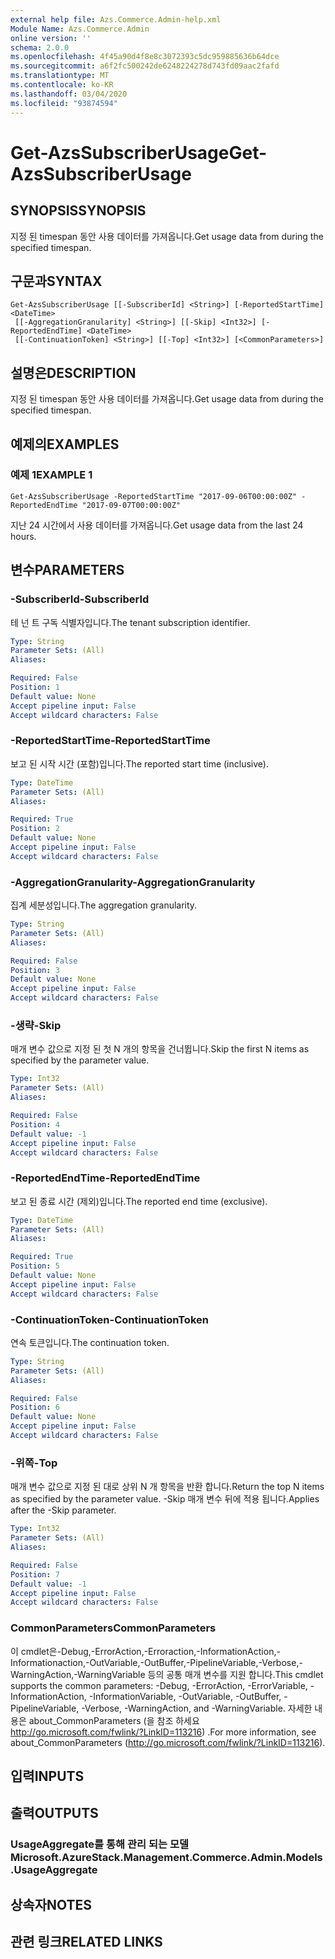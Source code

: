 ```yaml
---
external help file: Azs.Commerce.Admin-help.xml
Module Name: Azs.Commerce.Admin
online version: ''
schema: 2.0.0
ms.openlocfilehash: 4f45a90d4f8e8c3072393c5dc959885636b64dce
ms.sourcegitcommit: a6f2fc500242de6248224278d743fd09aac2fafd
ms.translationtype: MT
ms.contentlocale: ko-KR
ms.lasthandoff: 03/04/2020
ms.locfileid: "93874594"
---
```

# <span data-ttu-id="b5f52-101">Get-AzsSubscriberUsage</span><span class="sxs-lookup"><span data-stu-id="b5f52-101">Get-AzsSubscriberUsage</span></span>

## <span data-ttu-id="b5f52-102">SYNOPSIS</span><span class="sxs-lookup"><span data-stu-id="b5f52-102">SYNOPSIS</span></span>
<span data-ttu-id="b5f52-103">지정 된 timespan 동안 사용 데이터를 가져옵니다.</span><span class="sxs-lookup"><span data-stu-id="b5f52-103">Get usage data from during the specified timespan.</span></span>

## <span data-ttu-id="b5f52-104">구문과</span><span class="sxs-lookup"><span data-stu-id="b5f52-104">SYNTAX</span></span>

```
Get-AzsSubscriberUsage [[-SubscriberId] <String>] [-ReportedStartTime] <DateTime>
 [[-AggregationGranularity] <String>] [[-Skip] <Int32>] [-ReportedEndTime] <DateTime>
 [[-ContinuationToken] <String>] [[-Top] <Int32>] [<CommonParameters>]
```

## <span data-ttu-id="b5f52-105">설명은</span><span class="sxs-lookup"><span data-stu-id="b5f52-105">DESCRIPTION</span></span>
<span data-ttu-id="b5f52-106">지정 된 timespan 동안 사용 데이터를 가져옵니다.</span><span class="sxs-lookup"><span data-stu-id="b5f52-106">Get usage data from during the specified timespan.</span></span>

## <span data-ttu-id="b5f52-107">예제의</span><span class="sxs-lookup"><span data-stu-id="b5f52-107">EXAMPLES</span></span>

### <span data-ttu-id="b5f52-108">예제 1</span><span class="sxs-lookup"><span data-stu-id="b5f52-108">EXAMPLE 1</span></span>
```
Get-AzsSubscriberUsage -ReportedStartTime "2017-09-06T00:00:00Z" -ReportedEndTime "2017-09-07T00:00:00Z"
```

<span data-ttu-id="b5f52-109">지난 24 시간에서 사용 데이터를 가져옵니다.</span><span class="sxs-lookup"><span data-stu-id="b5f52-109">Get usage data from the last 24 hours.</span></span>

## <span data-ttu-id="b5f52-110">변수</span><span class="sxs-lookup"><span data-stu-id="b5f52-110">PARAMETERS</span></span>

### <span data-ttu-id="b5f52-111">-SubscriberId</span><span class="sxs-lookup"><span data-stu-id="b5f52-111">-SubscriberId</span></span>
<span data-ttu-id="b5f52-112">테 넌 트 구독 식별자입니다.</span><span class="sxs-lookup"><span data-stu-id="b5f52-112">The tenant subscription identifier.</span></span>

```yaml
Type: String
Parameter Sets: (All)
Aliases:

Required: False
Position: 1
Default value: None
Accept pipeline input: False
Accept wildcard characters: False
```

### <span data-ttu-id="b5f52-113">-ReportedStartTime</span><span class="sxs-lookup"><span data-stu-id="b5f52-113">-ReportedStartTime</span></span>
<span data-ttu-id="b5f52-114">보고 된 시작 시간 (포함)입니다.</span><span class="sxs-lookup"><span data-stu-id="b5f52-114">The reported start time (inclusive).</span></span>

```yaml
Type: DateTime
Parameter Sets: (All)
Aliases:

Required: True
Position: 2
Default value: None
Accept pipeline input: False
Accept wildcard characters: False
```

### <span data-ttu-id="b5f52-115">-AggregationGranularity</span><span class="sxs-lookup"><span data-stu-id="b5f52-115">-AggregationGranularity</span></span>
<span data-ttu-id="b5f52-116">집계 세분성입니다.</span><span class="sxs-lookup"><span data-stu-id="b5f52-116">The aggregation granularity.</span></span>

```yaml
Type: String
Parameter Sets: (All)
Aliases:

Required: False
Position: 3
Default value: None
Accept pipeline input: False
Accept wildcard characters: False
```

### <span data-ttu-id="b5f52-117">-생략</span><span class="sxs-lookup"><span data-stu-id="b5f52-117">-Skip</span></span>
<span data-ttu-id="b5f52-118">매개 변수 값으로 지정 된 첫 N 개의 항목을 건너뜁니다.</span><span class="sxs-lookup"><span data-stu-id="b5f52-118">Skip the first N items as specified by the parameter value.</span></span>

```yaml
Type: Int32
Parameter Sets: (All)
Aliases:

Required: False
Position: 4
Default value: -1
Accept pipeline input: False
Accept wildcard characters: False
```

### <span data-ttu-id="b5f52-119">-ReportedEndTime</span><span class="sxs-lookup"><span data-stu-id="b5f52-119">-ReportedEndTime</span></span>
<span data-ttu-id="b5f52-120">보고 된 종료 시간 (제외)입니다.</span><span class="sxs-lookup"><span data-stu-id="b5f52-120">The reported end time (exclusive).</span></span>

```yaml
Type: DateTime
Parameter Sets: (All)
Aliases:

Required: True
Position: 5
Default value: None
Accept pipeline input: False
Accept wildcard characters: False
```

### <span data-ttu-id="b5f52-121">-ContinuationToken</span><span class="sxs-lookup"><span data-stu-id="b5f52-121">-ContinuationToken</span></span>
<span data-ttu-id="b5f52-122">연속 토큰입니다.</span><span class="sxs-lookup"><span data-stu-id="b5f52-122">The continuation token.</span></span>

```yaml
Type: String
Parameter Sets: (All)
Aliases:

Required: False
Position: 6
Default value: None
Accept pipeline input: False
Accept wildcard characters: False
```

### <span data-ttu-id="b5f52-123">-위쪽</span><span class="sxs-lookup"><span data-stu-id="b5f52-123">-Top</span></span>
<span data-ttu-id="b5f52-124">매개 변수 값으로 지정 된 대로 상위 N 개 항목을 반환 합니다.</span><span class="sxs-lookup"><span data-stu-id="b5f52-124">Return the top N items as specified by the parameter value.</span></span>
<span data-ttu-id="b5f52-125">-Skip 매개 변수 뒤에 적용 됩니다.</span><span class="sxs-lookup"><span data-stu-id="b5f52-125">Applies after the -Skip parameter.</span></span>

```yaml
Type: Int32
Parameter Sets: (All)
Aliases:

Required: False
Position: 7
Default value: -1
Accept pipeline input: False
Accept wildcard characters: False
```

### <span data-ttu-id="b5f52-126">CommonParameters</span><span class="sxs-lookup"><span data-stu-id="b5f52-126">CommonParameters</span></span>
<span data-ttu-id="b5f52-127">이 cmdlet은-Debug,-ErrorAction,-Erroraction,-InformationAction,-Informationaction,-OutVariable,-OutBuffer,-PipelineVariable,-Verbose,-WarningAction,-WarningVariable 등의 공통 매개 변수를 지원 합니다.</span><span class="sxs-lookup"><span data-stu-id="b5f52-127">This cmdlet supports the common parameters: -Debug, -ErrorAction, -ErrorVariable, -InformationAction, -InformationVariable, -OutVariable, -OutBuffer, -PipelineVariable, -Verbose, -WarningAction, and -WarningVariable.</span></span> <span data-ttu-id="b5f52-128">자세한 내용은 about_CommonParameters (을 참조 하세요 http://go.microsoft.com/fwlink/?LinkID=113216) .</span><span class="sxs-lookup"><span data-stu-id="b5f52-128">For more information, see about_CommonParameters (http://go.microsoft.com/fwlink/?LinkID=113216).</span></span>

## <span data-ttu-id="b5f52-129">입력</span><span class="sxs-lookup"><span data-stu-id="b5f52-129">INPUTS</span></span>

## <span data-ttu-id="b5f52-130">출력</span><span class="sxs-lookup"><span data-stu-id="b5f52-130">OUTPUTS</span></span>

### <span data-ttu-id="b5f52-131">UsageAggregate를 통해 관리 되는 모델</span><span class="sxs-lookup"><span data-stu-id="b5f52-131">Microsoft.AzureStack.Management.Commerce.Admin.Models.UsageAggregate</span></span>

## <span data-ttu-id="b5f52-132">상속자</span><span class="sxs-lookup"><span data-stu-id="b5f52-132">NOTES</span></span>

## <span data-ttu-id="b5f52-133">관련 링크</span><span class="sxs-lookup"><span data-stu-id="b5f52-133">RELATED LINKS</span></span>
